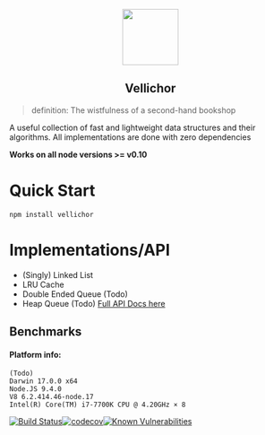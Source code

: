 <p align="center">
  <img align="center" width="100" height="100" src="https://image.flaticon.com/icons/svg/1472/1472214.svg"><br/>
  <h2 align="center">Vellichor</h2>
</p>

> definition: The wistfulness of a second-hand bookshop

A useful collection of fast and lightweight data structures and their algorithms. All implementations are done with zero dependencies

**Works on all node versions >= v0.10**

# Quick Start

    npm install vellichor

# Implementations/API

- (Singly) Linked List
- LRU Cache
- Double Ended Queue (Todo)
- Heap Queue (Todo)
  [Full API Docs here](https://joegiralt.github.io/vellichor/index.html)

## Benchmarks

#### Platform info:

```
(Todo)
Darwin 17.0.0 x64
Node.JS 9.4.0
V8 6.2.414.46-node.17
Intel(R) Core(TM) i7-7700K CPU @ 4.20GHz × 8
```

[![Build Status](https://travis-ci.com/joegiralt/vellichor.svg?branch=master)](https://travis-ci.com/joegiralt/vellichor)[![codecov](https://codecov.io/gh/joegiralt/vellichor/branch/master/graph/badge.svg)](https://codecov.io/gh/joegiralt/vellichor)[![Known Vulnerabilities](https://snyk.io/test/github/joegiralt/vellichor/badge.svg)](https://snyk.io/test/github/joegiralt/vellichor)
